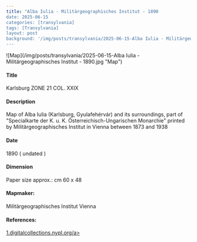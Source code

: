 ```yaml
---
title: "Alba Iulia - Militärgeographisches Institut - 1890
date: 2025-06-15
categories: [transylvania]
tags: [Transylvania]
layout: post
background: '/img/posts/transylvania/2025-06-15-Alba Iulia - Militärgeographisches Institut - 1890.jpg'
---
```

![Map](/img/posts/transylvania/2025-06-15-Alba Iulia - Militärgeographisches Institut - 1890.jpg "Map")
#### Title ####
Karlsburg ZONE 21 COL. XXIX

#### Description ####
Map of Alba Iulia (Karlsburg, Gyulafehérvár) and its surroundings, part of "Specialkarte der K. u. K. Österreichisch-Ungarischen Monarchie" printed by Militärgeographisches Institut in Vienna between 1873 and 1938

#### Date ####
1890 ( undated )

#### Dimension ####
Paper size approx.: cm 60 x 48

#### Mapmaker: ####
Militärgeographisches Institut Vienna

#### References: ####
<p><a href="https://digitalcollections.nypl.org/items/d789f4b0-c5ef-012f-10eb-58d385a7bc34#/?uuid=510d47df-8be3-a3d9-e040-e00a18064a99">1.digitalcollections.nypl.org/a></p>